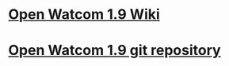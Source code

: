 # [Open Watcom 1.9 Wiki](https://github.com/open-watcom/open-watcom-1.9/wiki)
# [Open Watcom 1.9 git repository](x)
